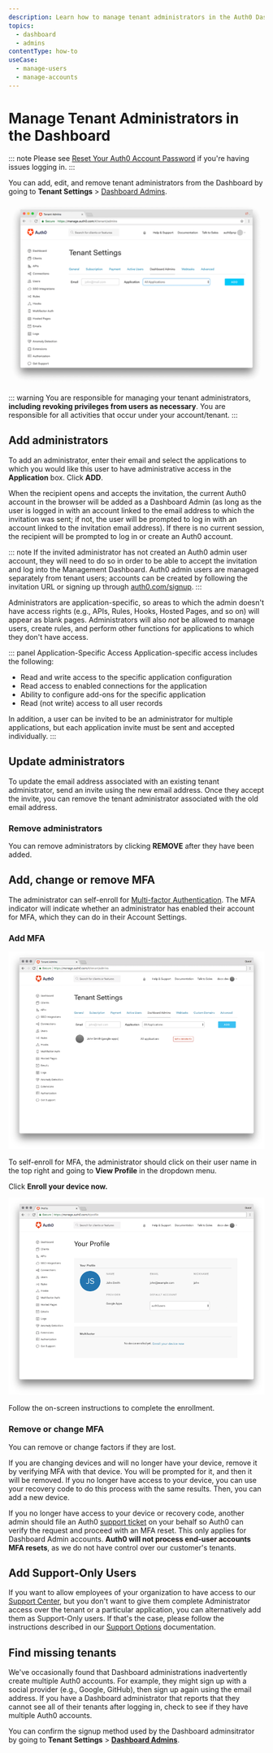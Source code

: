 ```yaml
---
description: Learn how to manage tenant administrators in the Auth0 Dashboard.
topics:
  - dashboard
  - admins
contentType: how-to
useCase:
  - manage-users
  - manage-accounts
---
```

# Manage Tenant Administrators in the Dashboard

::: note
Please see [Reset Your Auth0 Account Password](/tutorials/reset-account-password) if you're having issues logging in.
:::

You can add, edit, and remove tenant administrators from the Dashboard by going to **Tenant Settings** > [Dashboard Admins](${manage_url}/#/tenant/admins).

![Change Dashboard Admins](/media/articles/tutorials/manage-admins.png)

::: warning
You are responsible for managing your tenant administrators, **including revoking privileges from users as necessary**. You are responsible for all activities that occur under your account/tenant.
:::

## Add administrators

To add an administrator, enter their email and select the applications to which you would like this user to have administrative access in the **Application** box. Click **ADD**.

When the recipient opens and accepts the invitation, the current Auth0 account in the browser will be added as a Dashboard Admin (as long as the user is logged in with an account linked to the email address to which the invitation was sent; if not, the user will be prompted to log in with an account linked to the invitation email address). If there is no current session, the recipient will be prompted to log in or create an Auth0 account.

::: note
If the invited administrator has not created an Auth0 admin user account, they will need to do so in order to be able to accept the invitation and log into the Management Dashboard. Auth0 admin users are managed separately from tenant users; accounts can be created by following the invitation URL or signing up through [auth0.com/signup](https://auth0.com/signup).
:::

Administrators are application-specific, so areas to which the admin doesn't have access rights (e.g., APIs, Rules, Hooks, Hosted Pages, and so on) will appear as blank pages. Administrators will also *not* be allowed to manage users, create rules, and perform other functions for applications to which they don't have access.

::: panel Application-Specific Access
Application-specific access includes the following:

* Read and write access to the specific application configuration
* Read access to enabled connections for the application
* Ability to configure add-ons for the specific application
* Read (not write) access to all user records

In addition, a user can be invited to be an administrator for multiple applications, but each application invite must be sent and accepted individually.
:::

## Update administrators

To update the email address associated with an existing tenant administrator, send an invite using the new email address. Once they accept the invite, you can remove the tenant administrator associated with the old email address.

### Remove administrators

You can remove administrators by clicking **REMOVE** after they have been added.

## Add, change or remove MFA

The administrator can self-enroll for [Multi-factor Authentication](/multifactor-authentication). The MFA indicator will indicate whether an administrator has enabled their account for MFA, which they can do in their Account Settings.

### Add MFA

![Dashboard Admins with MFA Indicator](/media/articles/tutorials/dashboard-admins.png)

To self-enroll for MFA, the administrator should click on their user name in the top right and going to **View Profile** in the dropdown menu.

Click **Enroll your device now.**

![Admin Profile](/media/articles/tutorials/your-profile.png)

Follow the on-screen instructions to complete the enrollment.

### Remove or change MFA

You can remove or change factors if they are lost.

If you are changing devices and will no longer have your device, remove it by verifying MFA with that device. You will be prompted for it, and then it will be removed. If you no longer have access to your device, you can use your recovery code to do this process with the same results. Then, you can add a new device.

If you no longer have access to your device or recovery code, another admin should file an Auth0 [support ticket](/support/tickets) on your behalf so Auth0 can verify the request and proceed with an MFA reset. This only applies for Dashboard Admin accounts. **Auth0 will not process end-user accounts MFA resets**, as we do not have control over our customer's tenants.

## Add Support-Only Users

If you want to allow employees of your organization to have access to our [Support Center](https://support.auth0.com), but you don't want to give them complete Administrator access over the tenant or a particular application, you can alternatively add them as Support-Only users. If that's the case, please follow the instructions described in our [Support Options](/support#add-support-only-users) documentation.

## Find missing tenants

We've occasionally found that Dashboard administrations inadvertently create multiple Auth0 accounts. For example, they might sign up with a social provider (e.g., Google, GitHub), then sign up again using the email address. If you have a Dashboard administrator that reports that they cannot see all of their tenants after logging in, check to see if they have multiple Auth0 accounts.

You can confirm the signup method used by the Dashboard adminsitrator by going to **Tenant Settings** > [**Dashboard Admins**](${manage_url}/#/tenant/admins). 
